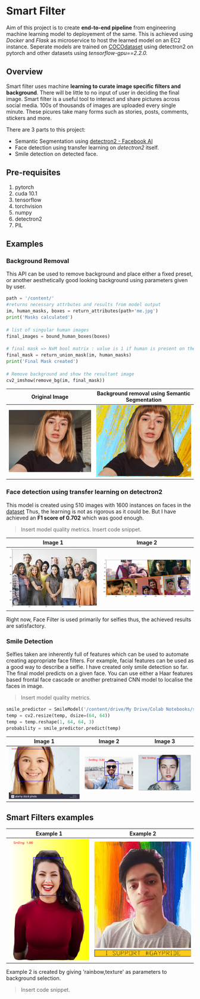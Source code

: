 # Smart Filter

Aim of this project is to create **end-to-end pipeline** from engineering machine learning model to deployement of the same. This is achieved using *Docker* and *Flask* as microservice to host the learned model on an EC2 instance. Seperate models are trained on [COCOdataset](https://cocodataset.org/) using detectron2 on pytorch and other datasets using *tensorflow-gpu==2.2.0.*

## Overview

Smart filter uses machine **learning to curate image specific filters and background**. There will be little to no input of user in deciding the final image.
Smart filter is a useful tool to interact and share pictures across social media. 100s of thousands of images are uploaded every single minute. These picures take many forms such as stories, posts, comments, stickers and more.

There are 3 parts to this project:
- Semantic Segmentation using [detectron2 - Facebook AI](https://github.com/facebookresearch/detectron2)
- Face detection using transfer learning on *detectron2* itself.
- Smile detection on detected face.

## Pre-requisites
1. pytorch
2. cuda 10.1
3. tensorflow
4. torchvision
5. numpy
6. detectron2
7. PIL

## Examples

### Background Removal

This API can be used to remove background and place either a fixed preset, or another aesthetically good looking background using parameters given by user.

```python
path = '/content/'
#returns necessary attrbutes and results from model output
im, human_masks, boxes = return_attributes(path+'me.jpg')
print('Masks calculated')

# list of singular human images
final_images = bound_human_boxes(boxes)

# final mask => NxM bool matrix : value is 1 if human is present on the pixel
final_mask = return_union_mask(im, human_masks)
print('Final Mask created')

# Remove background and show the resultant image 
cv2_imshow(remove_bg(im, final_mask))
```

Original Image             |  Background removal using Semantic Segmentation
:-------------------------:|:-------------------------:
![](https://github.com/karan469/Smart-Filter/blob/master/Semantic%20Segmentation/person_selfie.jpg)  |  ![](https://github.com/karan469/Smart-Filter/blob/master/Semantic%20Segmentation/unsplashFilter.jpg)

### Face detection using transfer learning on detectron2

This model is created using 510 images with 1600 instances on faces in the [dataset](https://www.kaggle.com/dataturks/face-detection-in-images)
Thus, the learning is not as rigorous as it could be. But I have achieved an **F1 score of 0.702** which was good enough.
> Insert model quality metrics. Insert code snippet.


Image 1             |  Image 2
:-------------------------:|:-------------------------:
![](https://raw.githubusercontent.com/karan469/Smart-Filter/master/Face%20detection%20using%20Detectron2/index.png?token=AH47IOSZ4WGFR44JXCTVWZC7CSCBE)  |  ![](https://raw.githubusercontent.com/karan469/Smart-Filter/master/Face%20detection%20using%20Detectron2/index1.png?token=AH47IOSDXDEXVMNJDGP36BC7CSCCS)

Right now, Face Filter is used primarily for selfies thus, the achieved results are satisfactory.

### Smile Detection

Selfies taken are inherently full of features which can be used to automate creating appropriate face filters. For example, facial features can be used as a good way to describe a selfie. I have created only smile detection so far.  
The final model predicts on a given face. You can use either a Haar features based frontal face cascade or another pretrained CNN model to localise the faces in image.
> Insert model quality metrics.

```python
smile_predictor = SmileModel('/content/drive/My Drive/Colab Notebooks/smiledetection.h5')
temp = cv2.resize(temp, dsize=(64, 64))
temp = temp.reshape(1, 64, 64, 3)
probability = smile_predictor.predict(temp)
```

Image 1             |  Image 2 | Image 3
:-------------------------:|:-------------------------:|:-------------------------:
![](https://raw.githubusercontent.com/karan469/Smart-Filter/master/Smile%20Detection/1.png?token=AH47IOXHWTKLPEXY7PN6M727CSCEY)  |  ![](https://raw.githubusercontent.com/karan469/Smart-Filter/master/Smile%20Detection/2.png?token=AH47IOXHM3T5GAT5K26THSC7CSCGI) | ![](https://raw.githubusercontent.com/karan469/Smart-Filter/master/Smile%20Detection/not%20smiling.png?token=AH47IOQM7LDSQ67PZQPD5O27CSCIK)

## Smart Filters examples

Example 1             |  Example 2
:-------------------------:|:-------------------------:
![](https://raw.githubusercontent.com/karan469/Smart-Filter/master/Final%20Ensemble/index3_low_res.png?token=AH47IOVZM4UJZCTIAEEZVW27CSCRC) | ![](https://raw.githubusercontent.com/karan469/Smart-Filter/master/Semantic%20Segmentation/supportpride.png?token=AH47IOSTKOYLZS4OVBCMUCK7CSCO2)

Example 2 is created by giving 'rainbow,texture' as parameters to background selection.
> Insert code snippet.
